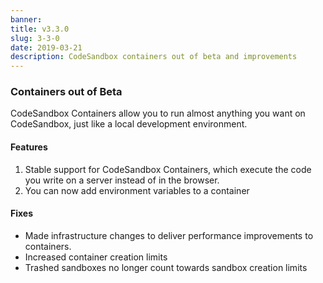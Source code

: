 ```yaml
---
banner:
title: v3.3.0
slug: 3-3-0
date: 2019-03-21
description: CodeSandbox containers out of beta and improvements
---
```


### Containers out of Beta

CodeSandbox Containers allow you to run almost anything you want on CodeSandbox,
just like a local development environment.

#### Features

1. Stable support for CodeSandbox Containers, which execute the code you write
   on a server instead of in the browser.
2. You can now add environment variables to a container

#### Fixes

- Made infrastructure changes to deliver performance improvements to containers.
- Increased container creation limits
- Trashed sandboxes no longer count towards sandbox creation limits

